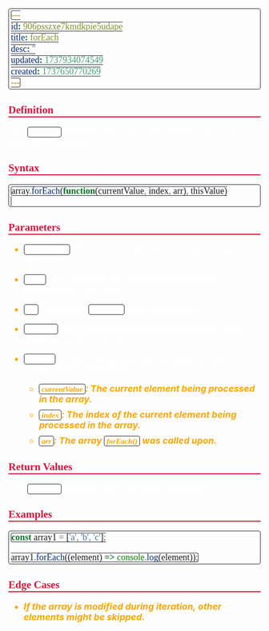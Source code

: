 ```yaml
---
id: 906psszxe7kmdkpie5udape
title: forEach
desc: ''
updated: 1737934074549
created: 1737650770269
---
```


<style>
    * { font-size: 18px; }
    h1 {
        color: red;
        font-weight: bold;
        border-bottom: 2px solid red; 
        font-family: 'Algerian';
        text-align: center;
        font-size: 2em;
    }
    h2 { 
        color: crimson; 
        font-weight: bold;
        font-family: 'Algerian'; 
        border-bottom: 2px solid crimson;
        font-size: 1.5em;
    }
    h3 { 
        color: rgb(255, 0, 127);
        font-weight: bold;
        text-decoration: underline;
        font-size: 1.2em;
        font-size: 1.2em;
    }
    h4 { 
        color: rgb(0, 255, 255);
        font-weight: bold;
        text-decoration: underline;
        font-size: 1em; 
    }
    h5 { 
        color: darkblue;
        font-weight: bold;
        font-style: italic;
        font-size: 0.9em;
    }
    code {
        font-family: 'Cascadia Code';
        border: 1px solid #282A36; 
        border-radius: 4px; 
        padding: 1px 4px; 
    }
    pre {
        font-family: 'Cascadia Code';
        border: 1px solid #282A36; 
        border-radius: 4px; 
        padding: 1px 4px; 
    }
    p { 
        font-style: 'Cascadia Code';
        color: white;
    }
    li { 
        margin-bottom: 10px;
        font-style: italic;
        font-weight: bold;
        color: orange;
    }
    ul { 
        margin-bottom: 10px;
        font-style: italic;
        font-weight: bold;
        color: orange;
    }
    b {
        font-weight: bold;
        color: rgb(255, 0, 0); 
    }
    u {
        text-decoration: underline;
        font-weight: bold;
        font-style: italic; 
    }
    a {
        color: #98c379;
        text-decoration: none;
    }
        a:hover {
        text-decoration: underline;
    }
    i {
        font-style: italic;
        color: yellow;
    }
</style>

## Definition

The `forEach()` method executes a provided function once for each array element.

## Syntax

```js
array.forEach(function(currentValue, index, arr), thisValue)


```

## Parameters

-   `currentValue`: The current element being processed in the array.

-   `index`: The index of the current element being processed in the array.
-   `arr`: The array `forEach()` was called upon.
-   `thisValue`: A value to be passed to the function to be used as its "this" value.
-   `function`: A function to execute for each element, taking three arguments:
    -   `currentValue`: The current element being processed in the array.
    -   `index`: The index of the current element being processed in the array.
    -   `arr`: The array `forEach()` was called upon.

## Return Values

The `forEach()` method does not return anything.

## Examples

```js
const array1 = ['a', 'b', 'c'];

array1.forEach((element) => console.log(element));
```

## Edge Cases

-   If the array is modified during iteration, other elements might be skipped.
